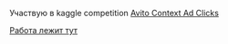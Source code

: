 Участвую в kaggle competition [Avito Context Ad Clicks](https://www.kaggle.com/c/avito-context-ad-clicks)

[Работа лежит тут](https://github.com/Blausher/show/blob/main/avito_click_prediction/avito_click_prediction.ipynb)

